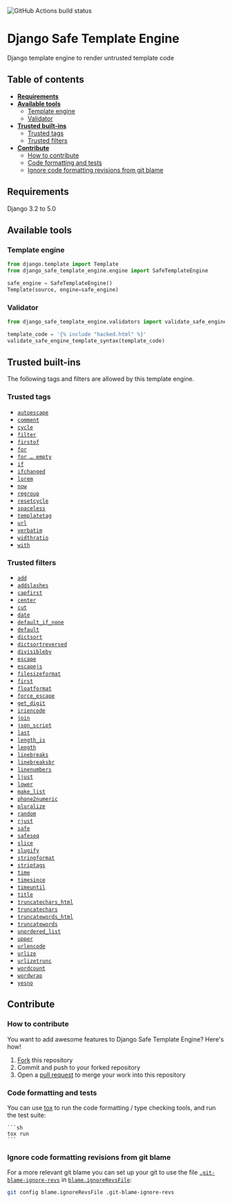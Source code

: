 ![GitHub Actions build status](https://github.com/ronanboiteau/django_safe_template_engine/actions/workflows/build.yml/badge.svg?branch=main)

# Django Safe Template Engine

Django template engine to render untrusted template code

## Table of contents

* __[Requirements](#requirements)__
* __[Available tools](#available-tools)__
    * [Template engine](#template-engine)
    * [Validator](#validator)
* __[Trusted built-ins](#trusted-built-ins)__
    * [Trusted tags](#trusted-tags)
    * [Trusted filters](#trusted-filters)
* __[Contribute](#contribute)__
    * [How to contribute](#how-to-contribute)
    * [Code formatting and tests](#code-formatting-and-tests)
    * [Ignore code formatting revisions from git blame](#ignore-code-formatting-revisions-from-git-blame)

## Requirements

Django 3.2 to 5.0

## Available tools

### Template engine

```py
from django.template import Template
from django_safe_template_engine.engine import SafeTemplateEngine

safe_engine = SafeTemplateEngine()
Template(source, engine=safe_engine)
```

### Validator

```py
from django_safe_template_engine.validators import validate_safe_engine_template_syntax

template_code = '{% include "hacked.html" %}'
validate_safe_engine_template_syntax(template_code)
```

## Trusted built-ins

The following tags and filters are allowed by this template engine.

### Trusted tags

- [`autoescape`](https://docs.djangoproject.com/en/4.2/ref/templates/builtins/#autoescape)
- [`comment`](https://docs.djangoproject.com/en/4.2/ref/templates/builtins/#comment)
- [`cycle`](https://docs.djangoproject.com/en/4.2/ref/templates/builtins/#cycle)
- [`filter`](https://docs.djangoproject.com/en/4.2/ref/templates/builtins/#filter)
- [`firstof`](https://docs.djangoproject.com/en/4.2/ref/templates/builtins/#firstof)
- [`for`](https://docs.djangoproject.com/en/4.2/ref/templates/builtins/#for)
- [`for … empty`](https://docs.djangoproject.com/en/4.2/ref/templates/builtins/#for-empty)
- [`if`](https://docs.djangoproject.com/en/4.2/ref/templates/builtins/#if)
- [`ifchanged`](https://docs.djangoproject.com/en/4.2/ref/templates/builtins/#ifchanged)
- [`lorem`](https://docs.djangoproject.com/en/4.2/ref/templates/builtins/#lorem)
- [`now`](https://docs.djangoproject.com/en/4.2/ref/templates/builtins/#now)
- [`regroup`](https://docs.djangoproject.com/en/4.2/ref/templates/builtins/#regroup)
- [`resetcycle`](https://docs.djangoproject.com/en/4.2/ref/templates/builtins/#resetcycle)
- [`spaceless`](https://docs.djangoproject.com/en/4.2/ref/templates/builtins/#spaceless)
- [`templatetag`](https://docs.djangoproject.com/en/4.2/ref/templates/builtins/#templatetag)
- [`url`](https://docs.djangoproject.com/en/4.2/ref/templates/builtins/#url)
- [`verbatim`](https://docs.djangoproject.com/en/4.2/ref/templates/builtins/#verbatim)
- [`widthratio`](https://docs.djangoproject.com/en/4.2/ref/templates/builtins/#widthratio)
- [`with`](https://docs.djangoproject.com/en/4.2/ref/templates/builtins/#with)

### Trusted filters

<!-- TODO: Check for dead links -->
- [`add`](https://docs.djangoproject.com/en/4.2/ref/templates/builtins/#add)
- [`addslashes`](https://docs.djangoproject.com/en/4.2/ref/templates/builtins/#addslashes)
- [`capfirst`](https://docs.djangoproject.com/en/4.2/ref/templates/builtins/#capfirst)
- [`center`](https://docs.djangoproject.com/en/4.2/ref/templates/builtins/#center)
- [`cut`](https://docs.djangoproject.com/en/4.2/ref/templates/builtins/#cut)
- [`date`](https://docs.djangoproject.com/en/4.2/ref/templates/builtins/#date)
- [`default_if_none`](https://docs.djangoproject.com/en/4.2/ref/templates/builtins/#default_if_none)
- [`default`](https://docs.djangoproject.com/en/4.2/ref/templates/builtins/#default)
- [`dictsort`](https://docs.djangoproject.com/en/4.2/ref/templates/builtins/#dictsort)
- [`dictsortreversed`](https://docs.djangoproject.com/en/4.2/ref/templates/builtins/#dictsortreversed)
- [`divisibleby`](https://docs.djangoproject.com/en/4.2/ref/templates/builtins/#divisibleby)
- [`escape`](https://docs.djangoproject.com/en/4.2/ref/templates/builtins/#escape)
- [`escapejs`](https://docs.djangoproject.com/en/4.2/ref/templates/builtins/#escapejs)
- [`filesizeformat`](https://docs.djangoproject.com/en/4.2/ref/templates/builtins/#filesizeformat)
- [`first`](https://docs.djangoproject.com/en/4.2/ref/templates/builtins/#first)
- [`floatformat`](https://docs.djangoproject.com/en/4.2/ref/templates/builtins/#floatformat)
- [`force_escape`](https://docs.djangoproject.com/en/4.2/ref/templates/builtins/#force_escape)
- [`get_digit`](https://docs.djangoproject.com/en/4.2/ref/templates/builtins/#get_digit)
- [`iriencode`](https://docs.djangoproject.com/en/4.2/ref/templates/builtins/#iriencode)
- [`join`](https://docs.djangoproject.com/en/4.2/ref/templates/builtins/#join)
- [`json_script`](https://docs.djangoproject.com/en/4.2/ref/templates/builtins/#json_script)
- [`last`](https://docs.djangoproject.com/en/4.2/ref/templates/builtins/#last)
- [`length_is`](https://docs.djangoproject.com/en/4.2/ref/templates/builtins/#length_is)
- [`length`](https://docs.djangoproject.com/en/4.2/ref/templates/builtins/#length)
- [`linebreaks`](https://docs.djangoproject.com/en/4.2/ref/templates/builtins/#linebreaks)
- [`linebreaksbr`](https://docs.djangoproject.com/en/4.2/ref/templates/builtins/#linebreaksbr)
- [`linenumbers`](https://docs.djangoproject.com/en/4.2/ref/templates/builtins/#linenumbers)
- [`ljust`](https://docs.djangoproject.com/en/4.2/ref/templates/builtins/#ljust)
- [`lower`](https://docs.djangoproject.com/en/4.2/ref/templates/builtins/#lower)
- [`make_list`](https://docs.djangoproject.com/en/4.2/ref/templates/builtins/#make_list)
- [`phone2numeric`](https://docs.djangoproject.com/en/4.2/ref/templates/builtins/#phone2numeric)
- [`pluralize`](https://docs.djangoproject.com/en/4.2/ref/templates/builtins/#pluralize)
- [`random`](https://docs.djangoproject.com/en/4.2/ref/templates/builtins/#random)
- [`rjust`](https://docs.djangoproject.com/en/4.2/ref/templates/builtins/#rjust)
- [`safe`](https://docs.djangoproject.com/en/4.2/ref/templates/builtins/#safe)
- [`safeseq`](https://docs.djangoproject.com/en/4.2/ref/templates/builtins/#safeseq)
- [`slice`](https://docs.djangoproject.com/en/4.2/ref/templates/builtins/#slice)
- [`slugify`](https://docs.djangoproject.com/en/4.2/ref/templates/builtins/#slugify)
- [`stringformat`](https://docs.djangoproject.com/en/4.2/ref/templates/builtins/#stringformat)
- [`striptags`](https://docs.djangoproject.com/en/4.2/ref/templates/builtins/#striptags)
- [`time`](https://docs.djangoproject.com/en/4.2/ref/templates/builtins/#time)
- [`timesince`](https://docs.djangoproject.com/en/4.2/ref/templates/builtins/#timesince)
- [`timeuntil`](https://docs.djangoproject.com/en/4.2/ref/templates/builtins/#timeuntil)
- [`title`](https://docs.djangoproject.com/en/4.2/ref/templates/builtins/#title)
- [`truncatechars_html`](https://docs.djangoproject.com/en/4.2/ref/templates/builtins/#truncatechars_html)
- [`truncatechars`](https://docs.djangoproject.com/en/4.2/ref/templates/builtins/#truncatechars)
- [`truncatewords_html`](https://docs.djangoproject.com/en/4.2/ref/templates/builtins/#truncatewords_html)
- [`truncatewords`](https://docs.djangoproject.com/en/4.2/ref/templates/builtins/#truncatewords)
- [`unordered_list`](https://docs.djangoproject.com/en/4.2/ref/templates/builtins/#unordered_list)
- [`upper`](https://docs.djangopr§oject.com/en/4.2/ref/templates/builtins/#upper)
- [`urlencode`](https://docs.djangoproject.com/en/4.2/ref/templates/builtins/#urlencode)
- [`urlize`](https://docs.djangoproject.com/en/4.2/ref/templates/builtins/#urlize)
- [`urlizetrunc`](https://docs.djangoproject.com/en/4.2/ref/templates/builtins/#urlizetrunc)
- [`wordcount`](https://docs.djangoproject.com/en/4.2/ref/templates/builtins/#wordcount)
- [`wordwrap`](https://docs.djangoproject.com/en/4.2/ref/templates/builtins/#wordwrap)
- [`yesno`](https://docs.djangoproject.com/en/4.2/ref/templates/builtins/#yesno)

## Contribute

### How to contribute

You want to add awesome features to Django Safe Template Engine? Here's how!

1. [Fork](https://github.com/ronanboiteau/django_safe_template_engine/fork) this repository
2. Commit and push to your forked repository
3. Open a [pull request](https://github.com/ronanboiteau/django_safe_template_engine/pulls) to merge your work into this repository

### Code formatting and tests

You can use [tox](https://tox.wiki/) to run the code formatting / type checking tools, and run the test suite:

    ```sh
    tox run
    ```

### Ignore code formatting revisions from git blame

For a more relevant git blame you can set up your git to use the file [`.git-blame-ignore-revs`](.git-blame-ignore-revs) in [`blame.ignoreRevsFile`](https://www.git-scm.com/docs/git-blame#Documentation/git-blame.txt---ignore-revs-fileltfilegt):

```sh
git config blame.ignoreRevsFile .git-blame-ignore-revs
```
